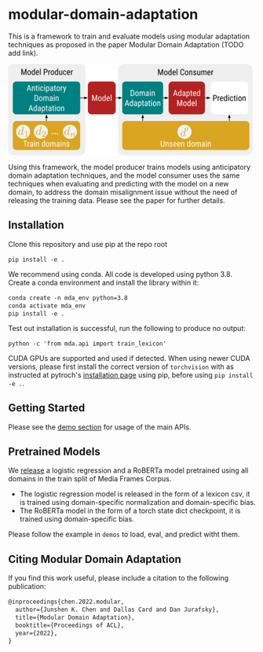 # modular-domain-adaptation

This is a framework to train and evaluate models using modular adaptation techniques as proposed in the paper Modular Domain Adaptation (TODO add link).

<img src="paradigm-diagram.png" width="500" align='center'>

Using this framework, the model producer trains models using anticipatory domain adaptation techniques, and the model consumer uses the same techniques when evaluating and predicting with the model on a new domain, to address the domain misalignment issue without the need of releasing the training data. Please see the paper for further details.

## Installation

Clone this repository and use pip at the repo root

```
pip install -e .
```

We recommend using conda. All code is developed using python 3.8. Create a conda environment and install the library within it:

```
conda create -n mda_env python=3.8
conda activate mda_env
pip install -e .
```

Test out installation is successful, run the following to produce no output:

```
python -c 'from mda.api import train_lexicon'
```

CUDA GPUs are supported and used if detected. When using newer CUDA versions, please first install the correct version of `torchvision` with as instructed at pytroch's [installation page](https://pytorch.org/get-started/locally/) using pip, before using `pip install -e .`.

## Getting Started

Please see the [demo section](./demo) for usage of the main APIs.

## Pretrained Models

We [release](https://drive.google.com/drive/folders/1mu2k7PpHoR2Xe_Yyh5CSNfe3WWh0F8ft?usp=sharing) a logistic regression and a RoBERTa model pretrained using all domains in the train split of Media Frames Corpus. 

 - The logistic regression model is released in the form of a lexicon csv, it is trained using domain-specific normalization and domain-specific bias.
 - The RoBERTa model in the form of a torch state dict checkpoint, it is trained using domain-specific bias. 

Please follow the example in `demos` to load, eval, and predict witht them. 

## Citing Modular Domain Adaptation

If you find this work useful, please include a citation to the following publication:

```
@inproceedings{chen.2022.modular,
  author={Junshen K. Chen and Dallas Card and Dan Jurafsky},
  title={Modular Domain Adaptation},
  booktitle={Proceedings of ACL},
  year={2022},
}
```
